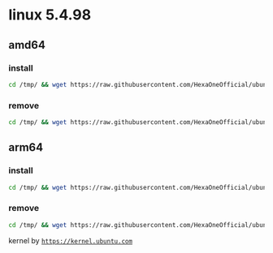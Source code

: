 # linux 5.4.98
 
## amd64

### install
```bash
cd /tmp/ && wget https://raw.githubusercontent.com/HexaOneOfficial/ubuntumainline/main/catalog/5.4.98/install.sh && chmod +x install.sh && sudo ./install.sh -amd
``` 
### remove
```bash
cd /tmp/ && wget https://raw.githubusercontent.com/HexaOneOfficial/ubuntumainline/main/catalog/5.4.98/install.sh && chmod +x install.sh && sudo ./install.sh -r
```
## arm64

### install
```bash
cd /tmp/ && wget https://raw.githubusercontent.com/HexaOneOfficial/ubuntumainline/main/catalog/5.4.98/install.sh && chmod +x install.sh && sudo ./install.sh -arm
``` 
### remove
```bash
cd /tmp/ && wget https://raw.githubusercontent.com/HexaOneOfficial/ubuntumainline/main/catalog/5.4.98/install.sh && chmod +x install.sh && sudo ./install.sh -r
``` 
 
 
kernel by [`https://kernel.ubuntu.com`](https://kernel.ubuntu.com/)
